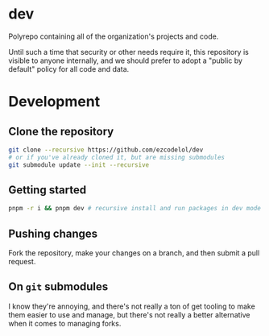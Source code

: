 # dev

Polyrepo containing all of the organization's projects and code.

Until such a time that security or other needs require it, this repository is visible to anyone internally, and we should prefer to adopt a "public by default" policy for all code and data.

# Development

## Clone the repository

```sh
git clone --recursive https://github.com/ezcodelol/dev
# or if you've already cloned it, but are missing submodules
git submodule update --init --recursive
```

## Getting started

```sh
pnpm -r i && pnpm dev # recursive install and run packages in dev mode
```

## Pushing changes

Fork the repository, make your changes on a branch, and then submit a pull request.

## On `git` submodules

I know they're annoying, and there's not really a ton of get tooling to make them easier to use and manage, but there's not really a better alternative when it comes to managing forks.
